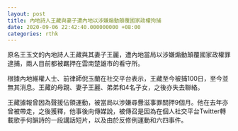 ```yaml
---
layout: post
title: 內地詩人王藏與妻子遭內地以涉嫌煽動顛覆國家政權拘捕
date: 2020-09-06 22:42:40.000000000 +08:00
categories: rthk
---
```


原名王玉文的內地詩人王藏與其妻子王麗，遭內地當局以涉嫌煽動顛覆國家政權罪逮捕，兩人目前都被羈押在雲南楚雄市的看守所。

根據內地維權人士、前律師倪玉蘭在社交平台表示，王藏至今被捕100日，至今並無其消息。王藏的母親、妻子王麗、弟弟和4名子女，之後亦失去聯絡。

王藏據報曾因為聲援佔領運動，被當局以涉嫌尋釁滋事罪關押9個月。他在去年亦曾被帶走，之後獲釋，他事後向傳媒說，被傳召是因為在個人社交平台Twitter轉載歌手何韻詩的一段講話短片，以及由於反修例運動和六四事件。
